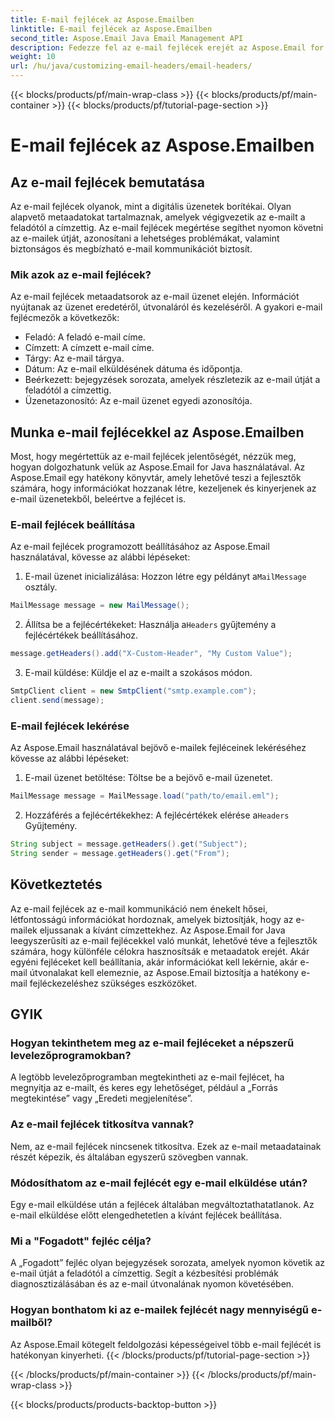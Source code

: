 ```yaml
---
title: E-mail fejlécek az Aspose.Emailben
linktitle: E-mail fejlécek az Aspose.Emailben
second_title: Aspose.Email Java Email Management API
description: Fedezze fel az e-mail fejlécek erejét az Aspose.Email for Java segítségével. Ismerje meg, hogyan állíthat be és tölthet le könnyedén e-mail fejléceket.
weight: 10
url: /hu/java/customizing-email-headers/email-headers/
---
```


{{< blocks/products/pf/main-wrap-class >}}
{{< blocks/products/pf/main-container >}}
{{< blocks/products/pf/tutorial-page-section >}}

# E-mail fejlécek az Aspose.Emailben


## Az e-mail fejlécek bemutatása

Az e-mail fejlécek olyanok, mint a digitális üzenetek borítékai. Olyan alapvető metaadatokat tartalmaznak, amelyek végigvezetik az e-mailt a feladótól a címzettig. Az e-mail fejlécek megértése segíthet nyomon követni az e-mailek útját, azonosítani a lehetséges problémákat, valamint biztonságos és megbízható e-mail kommunikációt biztosít.

### Mik azok az e-mail fejlécek?

Az e-mail fejlécek metaadatsorok az e-mail üzenet elején. Információt nyújtanak az üzenet eredetéről, útvonaláról és kezeléséről. A gyakori e-mail fejlécmezők a következők:

- Feladó: A feladó e-mail címe.
- Címzett: A címzett e-mail címe.
- Tárgy: Az e-mail tárgya.
- Dátum: Az e-mail elküldésének dátuma és időpontja.
- Beérkezett: bejegyzések sorozata, amelyek részletezik az e-mail útját a feladótól a címzettig.
- Üzenetazonosító: Az e-mail üzenet egyedi azonosítója.

## Munka e-mail fejlécekkel az Aspose.Emailben

Most, hogy megértettük az e-mail fejlécek jelentőségét, nézzük meg, hogyan dolgozhatunk velük az Aspose.Email for Java használatával. Az Aspose.Email egy hatékony könyvtár, amely lehetővé teszi a fejlesztők számára, hogy információkat hozzanak létre, kezeljenek és kinyerjenek az e-mail üzenetekből, beleértve a fejlécet is.

### E-mail fejlécek beállítása

Az e-mail fejlécek programozott beállításához az Aspose.Email használatával, kövesse az alábbi lépéseket:

1.  E-mail üzenet inicializálása: Hozzon létre egy példányt a`MailMessage` osztály.

```java
MailMessage message = new MailMessage();
```

2.  Állítsa be a fejlécértékeket: Használja a`Headers` gyűjtemény a fejlécértékek beállításához.

```java
message.getHeaders().add("X-Custom-Header", "My Custom Value");
```

3. E-mail küldése: Küldje el az e-mailt a szokásos módon.

```java
SmtpClient client = new SmtpClient("smtp.example.com");
client.send(message);
```

### E-mail fejlécek lekérése

Az Aspose.Email használatával bejövő e-mailek fejléceinek lekéréséhez kövesse az alábbi lépéseket:

1. E-mail üzenet betöltése: Töltse be a bejövő e-mail üzenetet.

```java
MailMessage message = MailMessage.load("path/to/email.eml");
```

2. Hozzáférés a fejlécértékekhez: A fejlécértékek elérése a`Headers` Gyűjtemény.

```java
String subject = message.getHeaders().get("Subject");
String sender = message.getHeaders().get("From");
```

## Következtetés

Az e-mail fejlécek az e-mail kommunikáció nem énekelt hősei, létfontosságú információkat hordoznak, amelyek biztosítják, hogy az e-mailek eljussanak a kívánt címzettekhez. Az Aspose.Email for Java leegyszerűsíti az e-mail fejlécekkel való munkát, lehetővé téve a fejlesztők számára, hogy különféle célokra hasznosítsák e metaadatok erejét. Akár egyéni fejléceket kell beállítania, akár információkat kell lekérnie, akár e-mail útvonalakat kell elemeznie, az Aspose.Email biztosítja a hatékony e-mail fejléckezeléshez szükséges eszközöket.

## GYIK

### Hogyan tekinthetem meg az e-mail fejléceket a népszerű levelezőprogramokban?

A legtöbb levelezőprogramban megtekintheti az e-mail fejlécet, ha megnyitja az e-mailt, és keres egy lehetőséget, például a „Forrás megtekintése” vagy „Eredeti megjelenítése”.

### Az e-mail fejlécek titkosítva vannak?

Nem, az e-mail fejlécek nincsenek titkosítva. Ezek az e-mail metaadatainak részét képezik, és általában egyszerű szövegben vannak.

### Módosíthatom az e-mail fejlécét egy e-mail elküldése után?

Egy e-mail elküldése után a fejlécek általában megváltoztathatatlanok. Az e-mail elküldése előtt elengedhetetlen a kívánt fejlécek beállítása.

### Mi a "Fogadott" fejléc célja?

A „Fogadott” fejléc olyan bejegyzések sorozata, amelyek nyomon követik az e-mail útját a feladótól a címzettig. Segít a kézbesítési problémák diagnosztizálásában és az e-mail útvonalának nyomon követésében.

### Hogyan bonthatom ki az e-mailek fejlécét nagy mennyiségű e-mailből?

Az Aspose.Email kötegelt feldolgozási képességeivel több e-mail fejlécét is hatékonyan kinyerheti.
{{< /blocks/products/pf/tutorial-page-section >}}

{{< /blocks/products/pf/main-container >}}
{{< /blocks/products/pf/main-wrap-class >}}

{{< blocks/products/products-backtop-button >}}
